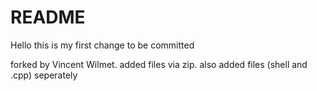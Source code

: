 # README
Hello this is my first change to be committed


forked by Vincent Wilmet. added files via zip. also added files (shell and .cpp) seperately
